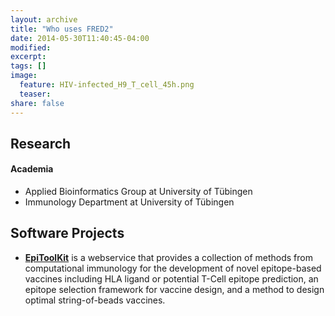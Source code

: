 ```yaml
---
layout: archive
title: "Who uses FRED2"
date: 2014-05-30T11:40:45-04:00
modified:
excerpt:
tags: []
image:
  feature: HIV-infected_H9_T_cell_45h.png
  teaser:
share: false
---
```


## Research

#### Academia
 - Applied Bioinformatics Group at University of Tübingen
 - Immunology Department at University of Tübingen
 
## Software Projects

 - **[EpiToolKit](http://www.epitoolkit.de)** is a webservice that provides a collection of methods from computational immunology for the development of novel epitope-based vaccines including HLA ligand or potential T-Cell epitope prediction, an epitope selection framework for vaccine design, and a method to design optimal string-of-beads vaccines.  
